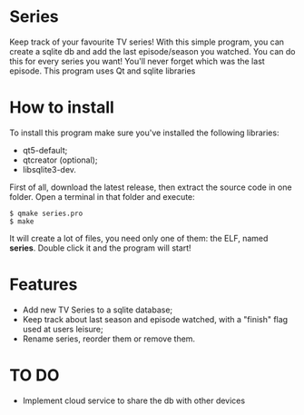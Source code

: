 # Series
Keep track of your favourite TV series!
With this simple program, you can create a sqlite db and add the last episode/season you watched. You can do this for every series you want!
You'll never forget which was the last episode.
This program uses Qt and sqlite libraries

# How to install
To install this program make sure you've installed the following libraries:
- qt5-default;
- qtcreator (optional);
- libsqlite3-dev.

First of all, download the latest release, then extract the source code in one folder.
Open a terminal in that folder and execute:
```script
$ qmake series.pro
$ make
```
It will create a lot of files, you need only one of them: the ELF, named **series**. Double click it and the program will start!

# Features
- Add new TV Series to a sqlite database;
- Keep track about last season and episode watched, with a "finish" flag used at users leisure;
- Rename series, reorder them or remove them.

# TO DO
- Implement cloud service to share the db with other devices
